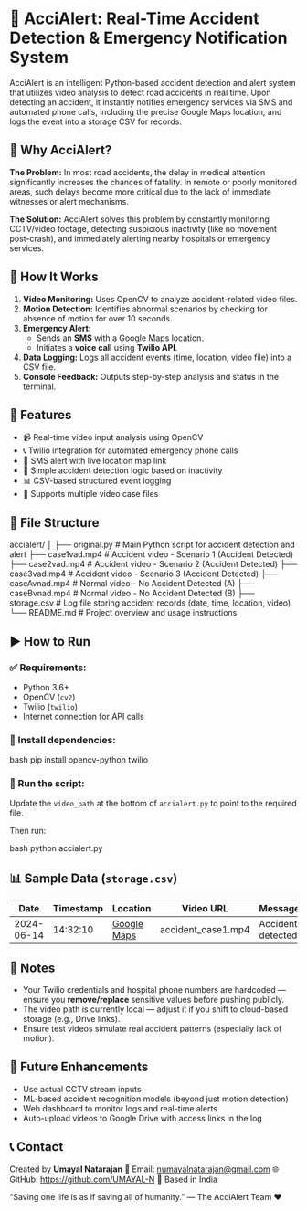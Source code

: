 # 🚨 AcciAlert: Real-Time Accident Detection & Emergency Notification System

AcciAlert is an intelligent Python-based accident detection and alert system that utilizes video analysis to detect road accidents in real time. Upon detecting an accident, it instantly notifies emergency services via SMS and automated phone calls, including the precise Google Maps location, and logs the event into a storage CSV for records.



## 📌 Why AcciAlert?

**The Problem:**
In most road accidents, the delay in medical attention significantly increases the chances of fatality. In remote or poorly monitored areas, such delays become more critical due to the lack of immediate witnesses or alert mechanisms.

**The Solution:**
AcciAlert solves this problem by constantly monitoring CCTV/video footage, detecting suspicious inactivity (like no movement post-crash), and immediately alerting nearby hospitals or emergency services.



## 🔧 How It Works

1. **Video Monitoring:** Uses OpenCV to analyze accident-related video files.
2. **Motion Detection:** Identifies abnormal scenarios by checking for absence of motion for over 10 seconds.
3. **Emergency Alert:**
   * Sends an **SMS** with a Google Maps location.
   * Initiates a **voice call** using **Twilio API**.
4. **Data Logging:** Logs all accident events (time, location, video file) into a CSV file.
5. **Console Feedback:** Outputs step-by-step analysis and status in the terminal.



## 🚀 Features

* 📹 Real-time video input analysis using OpenCV
* 📞 Twilio integration for automated emergency phone calls
* 📩 SMS alert with live location map link
* 🧠 Simple accident detection logic based on inactivity
* 📊 CSV-based structured event logging
* 🔀 Supports multiple video case files



## 📁 File Structure

accialert/
│
├── original.py           # Main Python script for accident detection and alert
├── case1vad.mp4          # Accident video - Scenario 1 (Accident Detected)
├── case2vad.mp4          # Accident video - Scenario 2 (Accident Detected)
├── case3vad.mp4          # Accident video - Scenario 3 (Accident Detected)
├── caseAvnad.mp4         # Normal video - No Accident Detected (A)
├── caseBvnad.mp4         # Normal video - No Accident Detected (B)
├── storage.csv           # Log file storing accident records (date, time, location, video)
└── README.md             # Project overview and usage instructions



## ▶️ How to Run

### ✅ Requirements:

* Python 3.6+
* OpenCV (`cv2`)
* Twilio (`twilio`)
* Internet connection for API calls

### 🔄 Install dependencies:

bash
pip install opencv-python twilio


### 🔀 Run the script:

Update the `video_path` at the bottom of `accialert.py` to point to the required file.

Then run:

bash
python accialert.py


## 📊 Sample Data (`storage.csv`)

| Date       | Timestamp | Location                                                            | Video URL           | Message           |
| ---------- | --------- | ------------------------------------------------------------------- | ------------------- | ----------------- |
| 2024-06-14 | 14:32:10  | [Google Maps](https://www.google.com/maps/@12.9791467,80.198727...) | accident\_case1.mp4 | Accident detected |


## 🔐 Notes

* Your Twilio credentials and hospital phone numbers are hardcoded — ensure you **remove/replace** sensitive values before pushing publicly.
* The video path is currently local — adjust it if you shift to cloud-based storage (e.g., Drive links).
* Ensure test videos simulate real accident patterns (especially lack of motion).



## 🌱 Future Enhancements

* Use actual CCTV stream inputs
* ML-based accident recognition models (beyond just motion detection)
* Web dashboard to monitor logs and real-time alerts
* Auto-upload videos to Google Drive with access links in the log



## 📞 Contact

Created by **Umayal Natarajan**
📧 Email: numayalnatarajan@gmail.com
🌐 GitHub: https://github.com/UMAYAL-N
📍 Based in India



 “Saving one life is as if saving all of humanity.” — The AcciAlert Team ❤️
